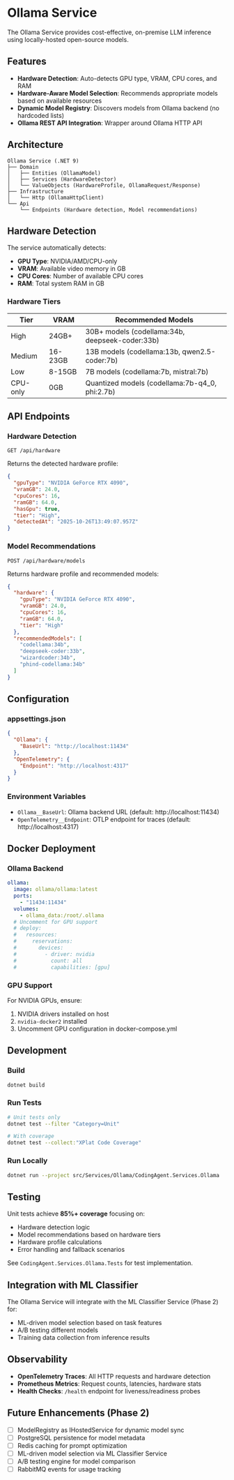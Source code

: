 # Ollama Service

The Ollama Service provides cost-effective, on-premise LLM inference using locally-hosted open-source models.

## Features

- **Hardware Detection**: Auto-detects GPU type, VRAM, CPU cores, and RAM
- **Hardware-Aware Model Selection**: Recommends appropriate models based on available resources
- **Dynamic Model Registry**: Discovers models from Ollama backend (no hardcoded lists)
- **Ollama REST API Integration**: Wrapper around Ollama HTTP API

## Architecture

```
Ollama Service (.NET 9)
├── Domain
│   ├── Entities (OllamaModel)
│   ├── Services (HardwareDetector)
│   └── ValueObjects (HardwareProfile, OllamaRequest/Response)
├── Infrastructure
│   └── Http (OllamaHttpClient)
└── Api
    └── Endpoints (Hardware detection, Model recommendations)
```

## Hardware Detection

The service automatically detects:
- **GPU Type**: NVIDIA/AMD/CPU-only
- **VRAM**: Available video memory in GB
- **CPU Cores**: Number of available CPU cores
- **RAM**: Total system RAM in GB

### Hardware Tiers

| Tier | VRAM | Recommended Models |
|------|------|-------------------|
| High | 24GB+ | 30B+ models (codellama:34b, deepseek-coder:33b) |
| Medium | 16-23GB | 13B models (codellama:13b, qwen2.5-coder:7b) |
| Low | 8-15GB | 7B models (codellama:7b, mistral:7b) |
| CPU-only | 0GB | Quantized models (codellama:7b-q4_0, phi:2.7b) |

## API Endpoints

### Hardware Detection
```http
GET /api/hardware
```

Returns the detected hardware profile:
```json
{
  "gpuType": "NVIDIA GeForce RTX 4090",
  "vramGB": 24.0,
  "cpuCores": 16,
  "ramGB": 64.0,
  "hasGpu": true,
  "tier": "High",
  "detectedAt": "2025-10-26T13:49:07.957Z"
}
```

### Model Recommendations
```http
POST /api/hardware/models
```

Returns hardware profile and recommended models:
```json
{
  "hardware": {
    "gpuType": "NVIDIA GeForce RTX 4090",
    "vramGB": 24.0,
    "cpuCores": 16,
    "ramGB": 64.0,
    "tier": "High"
  },
  "recommendedModels": [
    "codellama:34b",
    "deepseek-coder:33b",
    "wizardcoder:34b",
    "phind-codellama:34b"
  ]
}
```

## Configuration

### appsettings.json
```json
{
  "Ollama": {
    "BaseUrl": "http://localhost:11434"
  },
  "OpenTelemetry": {
    "Endpoint": "http://localhost:4317"
  }
}
```

### Environment Variables
- `Ollama__BaseUrl`: Ollama backend URL (default: http://localhost:11434)
- `OpenTelemetry__Endpoint`: OTLP endpoint for traces (default: http://localhost:4317)

## Docker Deployment

### Ollama Backend
```yaml
ollama:
  image: ollama/ollama:latest
  ports:
    - "11434:11434"
  volumes:
    - ollama_data:/root/.ollama
  # Uncomment for GPU support
  # deploy:
  #   resources:
  #     reservations:
  #       devices:
  #         - driver: nvidia
  #           count: all
  #           capabilities: [gpu]
```

### GPU Support

For NVIDIA GPUs, ensure:
1. NVIDIA drivers installed on host
2. `nvidia-docker2` installed
3. Uncomment GPU configuration in docker-compose.yml

## Development

### Build
```bash
dotnet build
```

### Run Tests
```bash
# Unit tests only
dotnet test --filter "Category=Unit"

# With coverage
dotnet test --collect:"XPlat Code Coverage"
```

### Run Locally
```bash
dotnet run --project src/Services/Ollama/CodingAgent.Services.Ollama
```

## Testing

Unit tests achieve **85%+ coverage** focusing on:
- Hardware detection logic
- Model recommendations based on hardware tiers
- Hardware profile calculations
- Error handling and fallback scenarios

See `CodingAgent.Services.Ollama.Tests` for test implementation.

## Integration with ML Classifier

The Ollama Service will integrate with the ML Classifier Service (Phase 2) for:
- ML-driven model selection based on task features
- A/B testing different models
- Training data collection from inference results

## Observability

- **OpenTelemetry Traces**: All HTTP requests and hardware detection
- **Prometheus Metrics**: Request counts, latencies, hardware stats
- **Health Checks**: `/health` endpoint for liveness/readiness probes

## Future Enhancements (Phase 2)

- [ ] ModelRegistry as IHostedService for dynamic model sync
- [ ] PostgreSQL persistence for model metadata
- [ ] Redis caching for prompt optimization
- [ ] ML-driven model selection via ML Classifier Service
- [ ] A/B testing engine for model comparison
- [ ] RabbitMQ events for usage tracking
